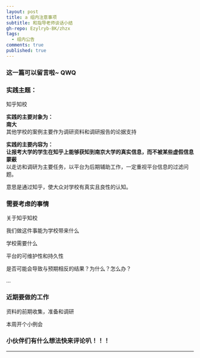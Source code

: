```yaml
---
layout: post
title: a 组内注意事项
subtitle: 和指导老师谈话小结
gh-repo: Ezylryb-BK/zhzx
tags:
  - 组内公告
comments: true
published: true
---
```


### **这一篇可以留言啦~ QWQ**

### **实践主题**：

知乎知校

**实践的主要对象为：<br>南大**<br>
其他学校的案例主要作为调研资料和调研报告的论据支持

**实践的主要内容为：<br>让报考大学的学生在知乎上能够获知到南京大学的真实信息，而不被某些虚假信息蒙蔽**<br>
以走访和调研为主要任务，以平台为后期辅助工作，一定重视平台信息的过滤问题。

意思是通过知乎，使大众对学校有真实且良性的认知。

### **需要考虑的事情**

关于知乎知校

我们做这件事能为学校带来什么

学校需要什么

平台的可维护性和持久性

是否可能会导致与预期相反的结果？为什么？怎么办？

...

### **近期要做的工作**

资料的前期收集，准备和调研

本周开个小例会

### 小伙伴们有什么想法快来评论叭！！！

----